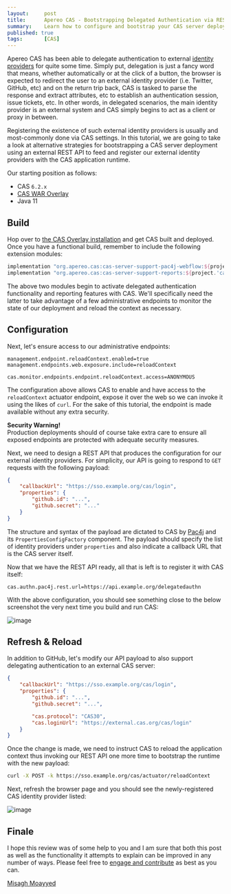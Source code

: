 ```yaml
---
layout:     post
title:      Apereo CAS - Bootstrapping Delegated Authentication via REST
summary:    Learn how to configure and bootstrap your CAS server deployment for delegated authentication via an external REST API.
published: true
tags:       [CAS]
---
```


Apereo CAS has been able to delegate authentication to external [identity providers](https://apereo.github.io/cas/development/integration/Delegate-Authentication.html) for quite some time. Simply put, delegation is just a fancy word that means, whether automatically or at the click of a button, the browser is expected to redirect the user to an external identity provider (i.e. Twitter, GitHub, etc) and on the return trip back, CAS is tasked to parse the response and extract attributes, etc to establish an authentication session, issue tickets, etc. In other words, in delegated scenarios, the main identity provider is an external system and CAS simply begins to act as a client or proxy in between.

Registering the existence of such external identity providers is usually and most-commonly done via CAS settings. In this tutorial, we are going to take a look at alternative strategies for bootstrapping a CAS server deployment using an external REST API to feed and register our external identity providers with the CAS application runtime.

Our starting position as follows:

- CAS `6.2.x`
- [CAS WAR Overlay](https://github.com/apereo/cas-overlay-template)
- Java 11

## Build

Hop over to [the CAS Overlay installation](https://github.com/apereo/cas-overlay-template) and get CAS built and deployed. Once you have a functional build, remember to include the following extension modules:

```groovy
implementation "org.apereo.cas:cas-server-support-pac4j-webflow:${project.'cas.version'}"
implementation "org.apereo.cas:cas-server-support-reports:${project.'cas.version'}"
```

The above two modules begin to activate delegated authentication functionality and reporting features with CAS. We'll specifically need the latter to take advantage of a few administrative endpoints to monitor the state of our deployment and reload the context as necessary.  

## Configuration

Next, let's ensure access to our administrative endpoints:

```properties
management.endpoint.reloadContext.enabled=true
management.endpoints.web.exposure.include=reloadContext

cas.monitor.endpoints.endpoint.reloadContext.access=ANONYMOUS
```

The configuration above allows CAS to enable and have access to the `reloadContext` actuator endpoint, expose it over the web so we can invoke it using the likes of `curl`. For the sake of this tutorial, the endpoint is made available without any extra security. 

<div class="alert alert-warning">
<strong>Security Warning!</strong><br/>Production deployments should of course take extra care to ensure all exposed endpoints are protected with adequate security measures.
</div>

Next, we need to design a REST API that produces the configuration for our external identity providers. For simplicity, our API is going to respond to `GET` requests with the following payload:

```json
{
    "callbackUrl": "https://sso.example.org/cas/login",
    "properties": {
        "github.id": "...",
        "github.secret": "..."
    }
}
```

The structure and syntax of the payload are dictated to CAS by [Pac4j](https://github.com/pac4j/pac4j) and its `PropertiesConfigFactory` component. The payload should specify the list of identity providers under `properties`
and also indicate a callback URL that is the CAS server itself.

Now that we have the REST API ready, all that is left is to register it with CAS itself:

```properties
cas.authn.pac4j.rest.url=https://api.example.org/delegatedauthn
```

With the above configuration, you should see something close to the below screenshot the very next time you build and run CAS:

![image](https://user-images.githubusercontent.com/1205228/78877156-a82c9100-7a65-11ea-905f-fd100b67f89a.png)

## Refresh & Reload

In addition to GitHub, let's modify our API payload to also support delegating authentication to an external CAS server:

```json
{
    "callbackUrl": "https://sso.example.org/cas/login",
    "properties": {
        "github.id": "...",
        "github.secret": "...",

        "cas.protocol": "CAS30",
        "cas.loginUrl": "https://external.cas.org/cas/login"
    }
}
```

Once the change is made, we need to instruct CAS to reload the application context thus invoking our REST API one more time to bootstrap the runtime with the new payload:

```bash
curl -X POST -k https://sso.example.org/cas/actuator/reloadContext
```

Next, refresh the browser page and you should see the newly-registered CAS identity provider listed:

![image](https://user-images.githubusercontent.com/1205228/78877711-8a136080-7a66-11ea-968a-9f1b0197791d.png)

## Finale

I hope this review was of some help to you and I am sure that both this post as well as the functionality it attempts to explain can be improved in any number of ways. Please feel free to [engage and contribute](https://apereo.github.io/cas/developer/Contributor-Guidelines.html) as best as you can.

[Misagh Moayyed](https://fawnoos.com)